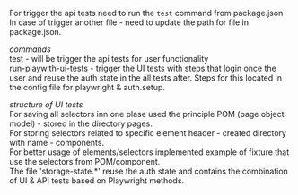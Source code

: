 For trigger the api tests need to run the `test` command from package.json \
In case of trigger another file - need to update the path for file in package.json.

_commands_ \
test - will be trigger the api tests for user functionality \
run-playwith-ui-tests - trigger the UI tests with steps that login once the user and reuse the auth state in the all tests after. Steps for this located in the config file for playwright & auth.setup.

_structure of UI tests_ \
For saving all selectors inn one plase used the principle POM (page object model) - stored in the directory pages. \
For storing selectors related to specific element header - created directory with name - components. \
For better usage of elements/selectors implemented example of fixture that use the selectors from POM/component. \
The file 'storage-state.\*' reuse the auth state and contains the combination of UI & API tests based on Playwright methods.
